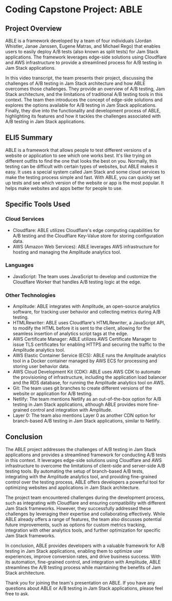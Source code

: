 # Coding Capstone Project: ABLE

## Project Overview

ABLE is a framework developed by a team of four individuals (Jordan Whistler, Janae Janssen, Eugene Matras, and Michael Rego) that enables users to easily deploy A/B tests (also known as split tests) for Jam Stack applications. The framework leverages edge-side solutions using Cloudflare and AWS infrastructure to provide a streamlined process for A/B testing in Jam Stack applications.

In this video transcript, the team presents their project, discussing the challenges of A/B testing in Jam Stack architecture and how ABLE overcomes those challenges. They provide an overview of A/B testing, Jam Stack architecture, and the limitations of traditional A/B testing tools in this context. The team then introduces the concept of edge-side solutions and explores the options available for A/B testing in Jam Stack applications. Finally, they dive into the functionality and development process of ABLE, highlighting its features and how it tackles the challenges associated with A/B testing in Jam Stack applications.

## ELI5 Summary

ABLE is a framework that allows people to test different versions of a website or application to see which one works best. It's like trying on different outfits to find the one that looks the best on you. Normally, this testing can be difficult with certain types of websites, but ABLE makes it easy. It uses a special system called Jam Stack and some cloud services to make the testing process simple and fast. With ABLE, you can quickly set up tests and see which version of the website or app is the most popular. It helps make websites and apps better for people to use.

## Specific Tools Used

### Cloud Services
- Cloudflare: ABLE utilizes Cloudflare's edge computing capabilities for A/B testing and the Cloudflare Key-Value store for storing configuration data.
- AWS (Amazon Web Services): ABLE leverages AWS infrastructure for hosting and managing the Amplitude analytics tool.

### Languages
- JavaScript: The team uses JavaScript to develop and customize the Cloudflare Worker that handles A/B testing logic at the edge.

### Other Technologies
- Amplitude: ABLE integrates with Amplitude, an open-source analytics software, for tracking user behavior and collecting metrics during A/B testing.
- HTMLRewriter: ABLE uses Cloudflare's HTMLRewriter, a JavaScript API, to modify the HTML before it is sent to the client, allowing for the seamless insertion of analytics script tags at the edge.
- AWS Certificate Manager: ABLE utilizes AWS Certificate Manager to issue TLS certificates for enabling HTTPS and securing the traffic to the Amplitude analytics tool.
- AWS Elastic Container Service (ECS): ABLE runs the Amplitude analytics tool in a Docker container managed by AWS ECS for processing and storing user behavior data.
- AWS Cloud Development Kit (CDK): ABLE uses AWS CDK to automate the provisioning of infrastructure, including the application load balancer and the RDS database, for running the Amplitude analytics tool on AWS.
- Git: The team uses git branches to create different versions of the website or application for A/B testing.
- Netlify: The team mentions Netlify as an out-of-the-box option for A/B testing in Jam Stack applications, although ABLE provides more fine-grained control and integration with Amplitude.
- Layer 0: The team also mentions Layer 0 as another CDN option for branch-based A/B testing in Jam Stack applications, similar to Netlify.

## Conclusion

The ABLE project addresses the challenges of A/B testing in Jam Stack applications and provides a streamlined framework for conducting A/B tests in this context. It leverages edge-side solutions using Cloudflare and AWS infrastructure to overcome the limitations of client-side and server-side A/B testing tools. By automating the setup of branch-based A/B tests, integrating with the Amplitude analytics tool, and providing fine-grained control over the testing process, ABLE offers developers a powerful tool for optimizing websites and applications in Jam Stack architecture.

The project team encountered challenges during the development process, such as integrating with Cloudflare and ensuring compatibility with different Jam Stack frameworks. However, they successfully addressed these challenges by leveraging their expertise and collaborating effectively. While ABLE already offers a range of features, the team also discusses potential future improvements, such as options for custom metrics tracking, integration with other analytics tools, and further optimization for specific Jam Stack frameworks.

In conclusion, ABLE provides developers with a valuable framework for A/B testing in Jam Stack applications, enabling them to optimize user experiences, improve conversion rates, and drive business success. With its automation, fine-grained control, and integration with Amplitude, ABLE streamlines the A/B testing process while maintaining the benefits of Jam Stack architecture.

Thank you for joining the team's presentation on ABLE. If you have any questions about ABLE or A/B testing in Jam Stack applications, please feel free to ask.